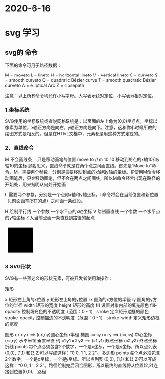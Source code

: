 # 2020-6-16
# svg 学习

## svg的 <path>命令
下面的命令可用于路径数据：

M = moveto
L = lineto
H = horizontal lineto
V = vertical lineto
C = curveto
S = smooth curveto
Q = quadratic Bézier curve
T = smooth quadratic Bézier curveto
A = elliptical Arc
Z = closepath

注意：以上所有命令均允许小写字母。大写表示绝对定位，小写表示相对定位。
### 1.坐标系统
SVG使用的坐标系统或者说网格系统是：以页面的左上角为(0,0)坐标点，坐标以像素为单位，x轴正方向是向右，y轴正方向是向下。注意，这和你小时候所教的绘图方式是相反的。但是在HTML文档中，元素都是用这种方式定位的。

### 2、直线命令
M 
    不会画线条， 只是移动画笔的位置 move to  // m 10 10 移动到的点的x轴10和y轴10的坐标
    顾名思义，直线命令就是在两个点之间画直线。首先是“Move to”命令，M，需要两个参数，分别是需要移动到点的x轴和y轴的坐标。在使用M命令移动画笔后，只会移动画笔，但不会在两点之间画线。所以M命令经常出现在路径的开始处，用来指明从何处开始画

L
    需要两个参数，分别是一个点的x轴和y轴坐标，L命令将会在当前位置和新位置（L前面画笔所在的点）之间画一条线段。

H
    绘制平行线  一个参数 一个水平点的x轴坐标
V
    绘制垂直线  一个参数 一个水平点的y轴坐标
Z
    从当前点画一条直线到路径的起点

<svg width="100px" height="100px" version="1.1" xmlns="http://www.w3.org/2000/svg">
<path d="M 10 10 H 90 V 90 H 10 L 10 10"/> ==> <path d="M 10 10 H 90 V 90 H 10 Z" />
</svg>

### 3.SVG形状
SVG有一些预定义的形状元素，可被开发者使用和操作：

矩形 <rect>   

x 矩形左上角的x位置
y 矩形左上角的y位置
rx 圆角的x方位的半径
ry 圆角的y方位的半径
width 矩形的宽度
height 矩形的高度
fill 设置对象内部的填充颜色
fill-opacity 控制填充色的不透明度（范围：0 - 1）
stroke 定义矩形边框的颜色
stroke-opacity 控制描边的不透明度（范围：0 - 1）
stroke-width 定义矩形边框的宽度

圆形 <circle>  cx cy r ==> (cx,cy)圆心坐标 r半径
椭圆 <ellipse> cx cy rx ry ==> (cx,cy) 中心坐标 (rx,ry) 水平半径 垂直半径
线 <line>  x1 y1 x2 y2 ==> (x1,y1) 起点坐标 (x2,y2) 终点坐标
折线 <polyline> points 每个点必须包含2个数字，一个是x坐标，一个是y坐标。所以点列表 (0,0), (1,1) 和(2,2)可以写成这样：“0 0, 1 1, 2 2”。
多边形 <polygon> points 每个点必须包含2个数字，一个是x坐标，一个是y坐标。所以点列表 (0,0), (1,1) 和(2,2)可以写成这样：“0 0, 1 1, 2 2”。路径绘制完后闭合图形，所以最终的直线将从位置(2,2)连接到位置(0,0)。
路径 <path>


